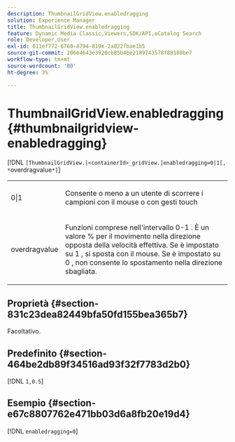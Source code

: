 ```yaml
---
description: ThumbnailGridView.enabledragging
solution: Experience Manager
title: ThumbnailGridView.enabledragging
feature: Dynamic Media Classic,Viewers,SDK/API,eCatalog Search
role: Developer,User
exl-id: 011ef772-6760-4794-819e-2a822fbae1b5
source-git-commit: 206e4643e3926cb85b4be2189743578f88180be7
workflow-type: tm+mt
source-wordcount: '80'
ht-degree: 3%

---
```


# ThumbnailGridView.enabledragging{#thumbnailgridview-enabledragging}

[!DNL `[ThumbnailGridView.|<containerId>_gridView.]enabledragging=0|1[, *`overdragvalue`*]`]

<table id="table_B1363BFD20204093AAB326A1AB503B93"> 
 <tbody> 
  <tr> 
   <td> <p> <span class="codeph"> 0|1 </span> </p> </td> 
   <td> <p> Consente o meno a un utente di scorrere i campioni con il mouse o con gesti touch </p> </td> 
  </tr> 
  <tr> 
   <td> <p> <span class="codeph"> <span class="varname"> overdragvalue </span> </span> </p> </td> 
   <td> <p> Funzioni comprese nell'intervallo <span class="codeph"> 0-1 </span>. È un valore <span class="codeph"> % </span> per il movimento nella direzione opposta della velocità effettiva. Se è impostato su <span class="codeph"> 1 </span>, si sposta con il mouse. Se è impostato su <span class="codeph"> 0 </span>, non consente lo spostamento nella direzione sbagliata. </p> </td> 
  </tr> 
 </tbody> 
</table>

## Proprietà {#section-831c23dea82449bfa50fd155bea365b7}

Facoltativo.

## Predefinito {#section-464be2db89f34516ad93f32f7783d2b0}

[!DNL `1,0.5`]

## Esempio {#section-e67c8807762e471bb03d6a8fb20e19d4}

[!DNL `enabledragging=0`]
